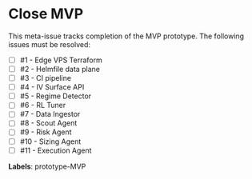 # Close MVP

This meta-issue tracks completion of the MVP prototype. The following issues must be resolved:

- [ ] #1 - Edge VPS Terraform
- [ ] #2 - Helmfile data plane
- [ ] #3 - CI pipeline
- [ ] #4 - IV Surface API
- [ ] #5 - Regime Detector
- [ ] #6 - RL Tuner
- [ ] #7 - Data Ingestor
- [ ] #8 - Scout Agent
- [ ] #9 - Risk Agent
- [ ] #10 - Sizing Agent
- [ ] #11 - Execution Agent

**Labels**: prototype-MVP
